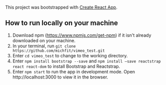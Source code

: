 This project was bootstrapped with [Create React App](https://github.com/facebook/create-react-app).

## How to run locally on your machine
1. Download npm (https://www.npmjs.com/get-npm) if it isn't already downloaded on your machine.
2. In your terminal, run 
  ``git clone https://github.com/michfit/vimeo_test.git``
3. Enter ``cd vimeo_test`` to change to the working directory.
4. Enter ``npm install bootstrap --save`` and ``npm install —save reactstrap react react-dom`` to install Bootstrap and Reactstrap.
5. Enter ``npm start`` to run the app in development mode. Open http://localhost:3000 to view it in the browser.
